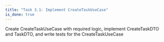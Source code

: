 ```yaml
---
title: "Task 3.1: Implement CreateTaskUseCase"
is_done: true
---
```


Create CreateTaskUseCase with required logic, implement CreateTaskDTO and TaskDTO, and write tests for the CreateTaskUseCase
